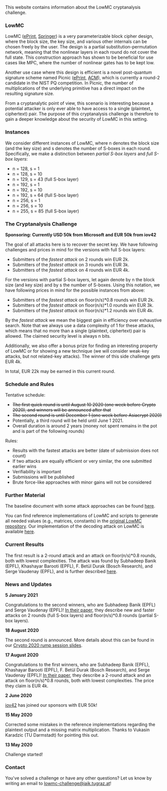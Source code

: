 This website contains information about the LowMC cryptanalysis challenge.

<!--
### Sponsors
<p align="center">
  <img height="80" src="https://raw.githubusercontent.com/lowmcchallenge/lowmcchallenge.github.io/master/media/logo_microsoft.png" />
  <img height="80" src="https://raw.githubusercontent.com/lowmcchallenge/lowmcchallenge.github.io/master/media/logo_iov42.png" />
</p>

### Developers
<p align="center">
  <img height="80" src="https://raw.githubusercontent.com/lowmcchallenge/lowmcchallenge.github.io/master/media/logo_tugraz.png" />
</p>
-->

### LowMC
LowMC ([ePrint](https://eprint.iacr.org/2016/687), [Springer](https://link.springer.com/chapter/10.1007/978-3-662-46800-5_17)) is a very parameterizable block cipher design, where the block size, the key size, and various other internals can be chosen freely by the user. The design is a partial substitution-permutation network, meaning that the nonlinear layers in each round do not cover the full state. This construction approach has shown to be beneficial for use cases like MPC, where the number of nonlinear gates has to be kept low.

Another use case where this design is efficient is a novel post-quantum signature scheme named Picnic ([ePrint](https://eprint.iacr.org/2017/279), [ACM](https://dl.acm.org/citation.cfm?doid=3133956.3133997)), which is currently a round-2 candidate in the NIST PQ competition. In Picnic, the number of multiplications of the underlying primitive has a direct impact on the resulting signature size.

From a cryptanalytic point of view, this scenario is interesting because a potential attacker is only ever able to have access to a single (plaintext, ciphertext) pair. The purpose of this cryptanalysis challenge is therefore to gain a deeper knowledge about the security of LowMC in this setting.

### Instances
We consider different instances of LowMC, where n denotes the block size (and the key size) and s denotes the number of S-boxes in each round. Specifically, we make a distinction between *partial S-box layers* and *full S-box layers*:
- n = 128, s = 1
- n = 128, s = 10
- n = 129, s = 43 (full S-box layer)
- n = 192, s = 1
- n = 192, s = 10
- n = 192, s = 64 (full S-box layer)
- n = 256, s = 1
- n = 256, s = 10
- n = 255, s = 85 (full S-box layer)

### The Cryptanalysis Challenge

**Sponsoring: Currently USD 50k from Microsoft and EUR 50k from iov42**

The goal of all attacks here is to recover the secret key. We have following challenges and prices in mind for the versions with full S-box layers:
- Submitters of the *fastest attack* on 2 rounds win EUR 2k.
- Submitters of the *fastest attack* on 3 rounds win EUR 3k.
- Submitters of the *fastest attack* on 4 rounds win EUR 4k.

For the versions with partial S-box layers, let again denote by n the block size (and key size) and by s the number of S-boxes. Using this notation, we have following prices in mind for the possible instances from above:
- Submitters of the *fastest attack* on floor(n/s)*0.8 rounds win EUR 2k.
- Submitters of the *fastest attack* on floor(n/s)*1.0 rounds win EUR 3k.
- Submitters of the *fastest attack* on floor(n/s)*1.2 rounds win EUR 4k.

By the *fastest attack* we mean the biggest gain in efficiency over exhaustive search. Note that we always use a data complexity of 1 for these attacks, which means that no more than a single (plaintext, ciphertext) pair is allowed. The claimed security level is always n bits.

Additionally, we also offer a bonus prize for finding an interesting property of LowMC or for showing a new technique (we will consider weak-key attacks, but not related-key attacks). The winner of this side challenge gets EUR 4k.

In total, EUR 22k may be earned in this current round.

<!--
The goal of the attacks is to recover the key. The challenge is to use one of our proposed instances and to find an attack covering more rounds than what is suggested by the following table.

| n   | s  | r   |
|-----|----|-----|
| 128 | 1  | 140 |
| 128 | 10 | 14  |
| 129 | 43 | 4   |
| 192 | 1  | 210 |
| 192 | 10 | 21  |
| 192 | 64 | 4   |
| 256 | 1  | 280 |
| 256 | 10 | 28  |
| 255 | 85 | 4   |
-->

### Schedule and Rules
Tentative schedule:
- ~~The first quick round is until August 10 2020 (one week before Crypto 2020), and winners will be announced after that~~
- ~~The second round is until December 1 (one week before Asiacrypt 2020)~~
- Potentially, a third round will be held until June 1 2021.
- Overall duration is around 2 years (money not spent remains in the pot and is part of the following rounds)

Rules:
- Results with the fastest attacks are better (date of submission does not count)
- If two attacks are equally efficient or very similar, the one submitted earlier wins
- Verifiability is important
- Submissions will be published
- Brute force-like approaches with minor gains will not be considered

### Further Material
The baseline document with some attack approaches can be found [here](https://raw.githubusercontent.com/lowmcchallenge/lowmcchallenge-material/master/docs/survey.pdf).

You can find reference implementations of LowMC and scripts to generate all needed values (e.g., matrices, constants) in the [original LowMC repository](https://github.com/LowMC/lowmc). Our implementation of the decoding attack on LowMC is available [here](https://github.com/lowmcchallenge/lowmcchallenge-material/tree/master/code/decoding-attack).

### Current Results
The first result is a 2-round attack and an attack on floor(n/s)*0.8 rounds, both with lowest complexities. The attack was found by Subhadeep Banik (EPFL), Khashayar Barooti (EPFL), F. Betül Durak (Bosch Research), and Serge Vaudenay (EPFL), and is further described [here](https://raw.githubusercontent.com/lowmcchallenge/lowmcchallenge-material/master/docs/lowmc_analysis_1.pdf).

### News and Updates
**5 January 2021**

Congratulations to the second winners, who are Subhadeep Banik (EPFL) and Serge Vaudenay (EPFL)! [In their paper](https://raw.githubusercontent.com/lowmcchallenge/lowmcchallenge-material/master/docs/lowmc_analysis_2.pdf), they describe new and faster attacks on 2 rounds (full S-box layers) and floor(n/s)*0.8 rounds (partial S-box layers).

**18 August 2020**

The second round is announced. More details about this can be found in our [Crypto 2020 rump session slides](https://raw.githubusercontent.com/lowmcchallenge/lowmcchallenge-material/master/docs/LowMC_crypto_rump2020_v02.pdf).

**17 August 2020**

Congratulations to the first winners, who are Subhadeep Banik (EPFL), Khashayar Barooti (EPFL), F. Betül Durak (Bosch Research), and Serge Vaudenay (EPFL)! [In their paper](https://raw.githubusercontent.com/lowmcchallenge/lowmcchallenge-material/master/docs/lowmc_analysis_1.pdf), they describe a 2-round attack and an attack on floor(n/s)*0.8 rounds, both with lowest complexities. The price they claim is EUR 4k.

**2 June 2020**

[iov42](https://iov42.com/) has joined our sponsors with EUR 50k!

**15 May 2020**

Corrected some mistakes in the reference implementations regarding the plaintext output and a missing matrix multiplication. Thanks to Vukasin Karadzic (TU Darmstadt) for pointing this out.

**13 May 2020**

Challenge started!

### Contact
You've solved a challenge or have any other questions? Let us know by writing an email to [lowmc-challenge@iaik.tugraz.at](mailto:lowmc-challenge@iaik.tugraz.at)!